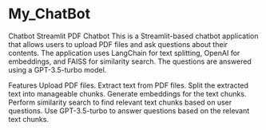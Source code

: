 # My_ChatBot
Chatbot
Streamlit PDF Chatbot
This is a Streamlit-based chatbot application that allows users to upload PDF files and ask questions about their contents. The application uses LangChain for text splitting, OpenAI for embeddings, and FAISS for similarity search. The questions are answered using a GPT-3.5-turbo model.

Features
Upload PDF files.
Extract text from PDF files.
Split the extracted text into manageable chunks.
Generate embeddings for the text chunks.
Perform similarity search to find relevant text chunks based on user questions.
Use GPT-3.5-turbo to answer questions based on the relevant text chunks.
